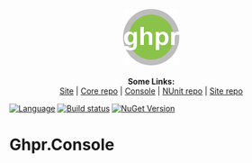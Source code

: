 <p align="center">
  <img src="https://github.com/GHPReporter/GHPReporter.github.io/blob/master/img/logo-small.png?raw=true" alt="Project icon">
  <br><br>
  <b>Some Links:</b><br>
  <a href="https://ghpreporter.github.io/">Site</a> |
  <a href="https://github.com/GHPReporter/Ghpr.Core">Core repo</a> |
  <a href="https://github.com/GHPReporter/Ghpr.Console">Console</a> |
  <a href="https://github.com/GHPReporter/Ghpr.NUnit">NUnit repo</a> |
  <a href="https://github.com/GHPReporter/GHPReporter.github.io/">Site repo</a>
</p>

[![Language](http://gh-toprated.info/Badges/LanguageBadge?user=GHPReporter&repo=Ghpr.Console&theme=light&fontWeight=bold)](https://github.com/GHPReporter/Ghpr.Console)
[![Build status](https://ci.appveyor.com/api/projects/status/1nhj8penho50h2ro?svg=true)](https://ci.appveyor.com/project/elv1s42/ghpr-console)
[![NuGet Version](https://img.shields.io/nuget/v/GhprConsole.svg)](https://www.nuget.org/packages/GhprConsole)

# Ghpr.Console


